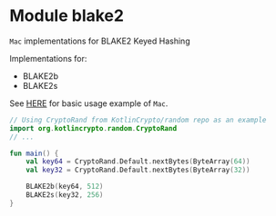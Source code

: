 # Module blake2

`Mac` implementations for BLAKE2 Keyed Hashing

Implementations for:
 - BLAKE2b
 - BLAKE2s

See [HERE][url-mac-usage] for basic usage example of `Mac`.

```kotlin
// Using CryptoRand from KotlinCrypto/random repo as an example
import org.kotlincrypto.random.CryptoRand
// ...

fun main() {
    val key64 = CryptoRand.Default.nextBytes(ByteArray(64))
    val key32 = CryptoRand.Default.nextBytes(ByteArray(32))

    BLAKE2b(key64, 512)
    BLAKE2s(key32, 256)
}
```

[url-mac-usage]: https://core.kotlincrypto.org/library/mac/index.html
